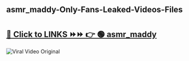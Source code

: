 
 ## asmr_maddy-Only-Fans-Leaked-Videos-Files

# <h2><a href="https://mediaupload.pro?asmr_maddy">🔗 Click to LINKS ⏩⏩ 👉 🟢 asmr_maddy </a></h2>

<a href="https://mediaupload.pro?asmr_maddy" rel="nofollow" data-target="animated-image.originalLink"><img src="https://i.ibb.co.com/xMMVF88/686577567.gif" alt="Viral Video Original" style="max-width: 100%; display: inline-block;" data-target="animated-image.originalImage"></a>